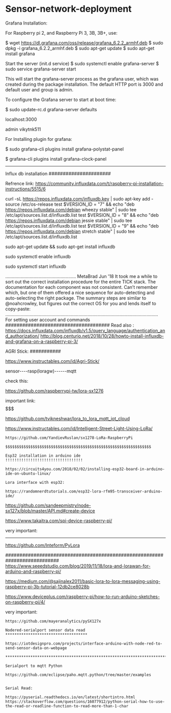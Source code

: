 # Sensor-network-deployment

Grafana Installation:

For Raspberry pi 2, and Raspberry Pi 3, 3B, 3B+, use:

  $ wget https://dl.grafana.com/oss/release/grafana_6.2.2_armhf.deb
  $ sudo dpkg -i grafana_6.2.2_armhf.deb
  $ sudo apt-get update
  $ sudo apt-get install grafana
  
   Start the server (init.d service)
    $ sudo systemctl enable grafana-server 
   $ sudo service grafana-server start
  
 

   
   
   This will start the grafana-server process as the grafana user, which was created during the package installation. The default HTTP port is 3000 and default user and group is admin.

To configure the Grafana server to start at boot time:

$ sudo update-rc.d grafana-server defaults


localhost:3000

admin
vikytnk511

For Installing plugin for grafana:

$ sudo grafana-cli plugins install grafana-polystat-panel


$ grafana-cli plugins install grafana-clock-panel

************************************************************************************************************************************

Influx db installation
######################


Refrence link: https://community.influxdata.com/t/raspberry-pi-installation-instructions/5515/6



curl -sL https://repos.influxdata.com/influxdb.key | sudo apt-key add - 
source /etc/os-release
test $VERSION_ID = "7" && echo "deb https://repos.influxdata.com/debian wheezy stable" | sudo tee /etc/apt/sources.list.d/influxdb.list
test $VERSION_ID = "8" && echo "deb https://repos.influxdata.com/debian jessie stable" | sudo tee /etc/apt/sources.list.d/influxdb.list
test $VERSION_ID = "9" && echo "deb https://repos.influxdata.com/debian stretch stable" | sudo tee /etc/apt/sources.list.d/influxdb.list

sudo apt-get update && sudo apt-get install influxdb

sudo systemctl enable influxdb
 
sudo systemctl start influxdb

.......................................................
MetaBrad
Jun '18
It took me a while to sort out the correct installation procedure for the entire TICK stack. The documentation for each component was not consistent. Can’t remember which, but one of them offered a nice sequence for auto-detecting and auto-selecting the right package. The summary steps are similar to @noahcrowley, but figures out the correct OS for you and lends itself to copy-paste:
.......................................................................................................................
 For setting user account and commands
 #####################################
Read also : https://docs.influxdata.com/influxdb/v1.5/query_language/authentication_and_authorization/
            http://blog.centurio.net/2018/10/28/howto-install-influxdb-and-grafana-on-a-raspberry-pi-3/
            


AGRI Stick:
###########

https://www.instructables.com/id/Agri-Stick/

sensor----rasp(loragw)------mqtt


check this:

https://github.com/raspberrypi-tw/lora-sx1276


important link: $$$$$$$$$$$$$$$$$$$$$$$$$$$$$$$$$$$$$$$$$$$

https://github.com/tvikneshwar/lora_to_lora_mqtt_iot_cloud


$$$$$$$$$$$$$$$$$$$$$$$$$$$$$$$$$$$$$$$$$$$$$$$$$$$$$$$$$$$$$$$$$$$$$$$$

https://www.instructables.com/id/Intelligent-Street-Light-Using-LoRa/


~~~~~~~~~~~~~~~~~~~~~~~~~~~~~~~~~~~~~~~~~~~~~~~~~~~~~~~~~~~~~~~~~~~~~~~~~~~~~~~~~~
https://github.com/YandievRuslan/sx1278-LoRa-RaspberryPi

$$$$$$$$$$$$$$$$$$$$$$$$$$$$$$$$$$$$$$$$$$$$$$$$$$$$$$$$$$$$$$$$

Esp32 installation in arduino ide
!!!!!!!!!!!!!!!!!!!!!!!!!!!!!!!!!!

https://circuits4you.com/2018/02/02/installing-esp32-board-in-arduino-ide-on-ubuntu-linux/

Lora interface with esp32:

https://randomnerdtutorials.com/esp32-lora-rfm95-transceiver-arduino-ide/

~~~~~~~~~~~~~~~~~~~~~~~~~~~~~~~~~~~~~~~~~~~~~~~~~~~~~~~~~~~~~~~~~~~~~~~~~~~~~~~~~~~~~~~~~~~~~~~~~
https://github.com/sandeepmistry/node-sx127x/blob/master/API.md#create-device

https://www.takaitra.com/spi-device-raspberry-pi/

very  important:
****************
https://github.com/Inteform/PyLora

###########################################################################
https://www.seeedstudio.com/blog/2019/11/18/lora-and-lorawan-for-arduino-and-raspberry-pi/

https://medium.com/@sajinalex2011/basic-lora-to-lora-messaging-using-raspberry-pi-3b-tutorial-12db2ce8028b

https://www.deviceplus.com/raspberry-pi/how-to-run-arduino-sketches-on-raspberry-pi/4/

very important:
~~~~~~~~~~~~~~~
https://github.com/mayeranalytics/pySX127x

Nodered-serialport sensor data read
************************************

https://iotdesignpro.com/projects/interface-arduino-with-node-red-to-send-sensor-data-on-webpage

***************************************************************************************************************************************************

Serialport to mqtt Python

https://github.com/eclipse/paho.mqtt.python/tree/master/examples


Serial Read:

https://pyserial.readthedocs.io/en/latest/shortintro.html
https://stackoverflow.com/questions/16077912/python-serial-how-to-use-the-read-or-readline-function-to-read-more-than-1-char






